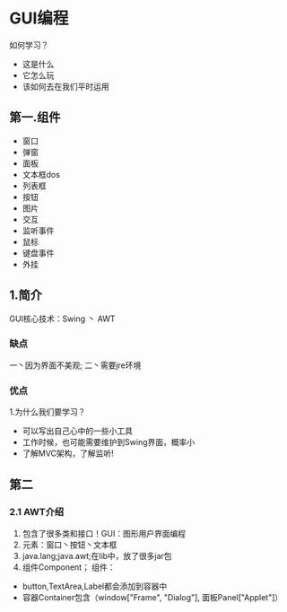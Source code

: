 # GUI编程
如何学习？
- 这是什么
- 它怎么玩
- 该如何去在我们平时运用
## 第一.组件
- 窗口
- 弹窗
- 面板
- 文本框dos
- 列表框
- 按钮
- 图片
- 交互
- 监听事件
- 鼠标
- 键盘事件
- 外挂
## 1.简介
GUI核心技术：Swing 丶 AWT
### 缺点
一丶因为界面不美观;
二丶需要jre环境 
### 优点
1.为什么我们要学习？
- 可以写出自己心中的一些小工具
- 工作时候，也可能需要维护到Swing界面，概率小
- 了解MVC架构，了解监听!

## 第二
### 2.1 AWT介绍
1. 包含了很多类和接口！GUI：图形用户界面编程
2. 元素：窗口丶按钮丶文本框
3. java.lang;java.awt;在lib中，放了很多jar包
4. 组件Component；
组件：
- button,TextArea,Label都会添加到容器中
- 容器Container包含（window["Frame", "Dialog"], 面板Panel["Applet"]）
